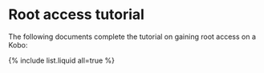 ---
---

# Root access tutorial

The following documents complete the tutorial on gaining root access on a Kobo:

{% include list.liquid all=true %}